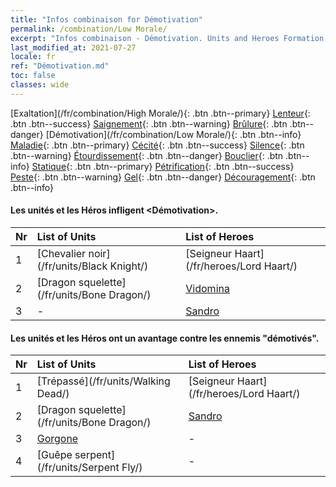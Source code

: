 ```yaml
---
title: "Infos combinaison for Démotivation"
permalink: /combination/Low Morale/
excerpt: "Infos combinaison - Démotivation. Units and Heroes Formation."
last_modified_at: 2021-07-27
locale: fr
ref: "Démotivation.md"
toc: false
classes: wide
---
```


  [Exaltation](/fr/combination/High Morale/){: .btn .btn--primary} [Lenteur](/fr/combination/Slow/){: .btn .btn--success} [Saignement](/fr/combination/Bleeding/){: .btn .btn--warning} [Brûlure](/fr/combination/Burning/){: .btn .btn--danger} [Démotivation](/fr/combination/Low Morale/){: .btn .btn--info} [Maladie](/fr/combination/Disease/){: .btn .btn--primary} [Cécité](/fr/combination/Blind/){: .btn .btn--success} [Silence](/fr/combination/Silence/){: .btn .btn--warning} [Étourdissement](/fr/combination/Stun/){: .btn .btn--danger} [Bouclier](/fr/combination/Shield/){: .btn .btn--info} [Statique](/fr/combination/Static/){: .btn .btn--primary} [Pétrification](/fr/combination/Petrify/){: .btn .btn--success} [Peste](/fr/combination/Plague/){: .btn .btn--warning} [Gel](/fr/combination/Freeze/){: .btn .btn--danger} [Découragement](/fr/combination/Deterrence/){: .btn .btn--info} 


#### Les unités et les Héros infligent <Démotivation>.

  | Nr |  List of Units  | List of Heroes | 
  |:---|:----------------|:---------------| 
  | 1 | [Chevalier noir](/fr/units/Black Knight/) | [Seigneur Haart](/fr/heroes/Lord Haart/) |
  | 2 | [Dragon squelette](/fr/units/Bone Dragon/) | [Vidomina](/fr/heroes/Vidomina/) |
  | 3 | - | [Sandro](/fr/heroes/Sandro/) |


#### Les unités et les Héros ont un avantage contre les ennemis \"démotivés\".

  | Nr |  List of Units  | List of Heroes | 
  |:---|:----------------|:---------------| 
  | 1 | [Trépassé](/fr/units/Walking Dead/) | [Seigneur Haart](/fr/heroes/Lord Haart/) |
  | 2 | [Dragon squelette](/fr/units/Bone Dragon/) | [Sandro](/fr/heroes/Sandro/) |
  | 3 | [Gorgone](/fr/units/Gorgon/) | - |
  | 4 | [Guêpe serpent](/fr/units/Serpent Fly/) | - |
